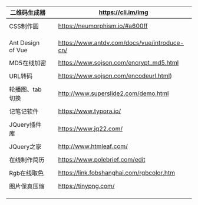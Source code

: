 | 二维码生成器      |      | https://cli.im/img                           |
| ----------------- | ---- | -------------------------------------------- |
|                   |      |                                              |
| CSS制作圆         |      | https://neumorphism.io/#a600ff               |
|                   |      |                                              |
|                   |      |                                              |
|                   |      |                                              |
| Ant Design of Vue |      | https://www.antdv.com/docs/vue/introduce-cn/ |
|                   |      |                                              |
| MD5在线加密       |      | https://www.sojson.com/encrypt_md5.html      |
|                   |      |                                              |
| URL转码           |      | https://www.sojson.com/encodeurl.html)       |
|                   |      |                                              |
| 轮播图、tab切换   |      | http://www.superslide2.com/demo.html         |
|                   |      |                                              |
| 记笔记软件        |      | https://www.typora.io/                       |
|                   |      |                                              |
| JQuery插件库      |      | https://www.jq22.com/                        |
|                   |      |                                              |
| JQuery之家        |      | http://www.htmleaf.com/                      |
|                   |      |                                              |
| 在线制作简历      |      | https://www.polebrief.com/edit               |
|                   |      |                                              |
| Rgb在线取色       |      | https://link.fobshanghai.com/rgbcolor.htm    |
|                   |      |                                              |
| 图片保真压缩      |      | https://tinypng.com/                         |
|                   |      |                                              |
|                   |      |                                              |
|                   |      |                                              |